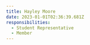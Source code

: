```yaml
---
title: Hayley Moore
date: 2023-01-01T02:36:39.681Z
responsibilities:
  - Student Representative
  - Member
---
```


